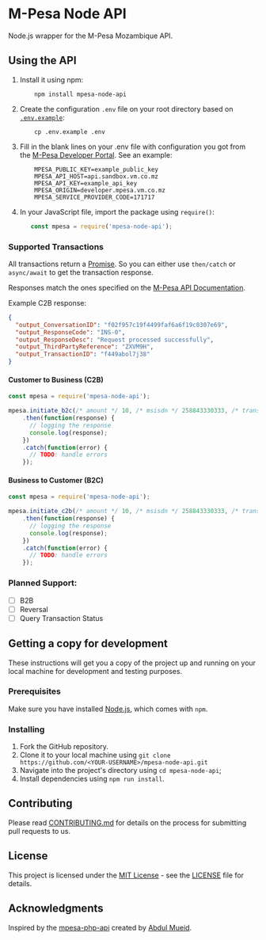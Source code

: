 # M-Pesa Node API

Node.js wrapper for the M-Pesa Mozambique API.

## Using the API

1. Install it using npm:
    ```shell
        npm install mpesa-node-api
    ```
   
1. Create the configuration `.env` file on your root directory based on [`.env.example`](.env.example):
    ```shell
        cp .env.example .env
    ```
   
1. Fill in the blank lines on your .env file with configuration you got from
 the [M-Pesa Developer Portal](https://developer.mpesa.vm.co.mz/). See an example:
    ```shell
        MPESA_PUBLIC_KEY=example_public_key
        MPESA_API_HOST=api.sandbox.vm.co.mz
        MPESA_API_KEY=example_api_key
        MPESA_ORIGIN=developer.mpesa.vm.co.mz
        MPESA_SERVICE_PROVIDER_CODE=171717
    ``` 
   
1. In your JavaScript file, import the package using `require()`:
    ```js
       const mpesa = require('mpesa-node-api');
    ```
   
### Supported Transactions

All transactions return a [Promise](https://developer.mozilla.org/en-US/docs/Web/JavaScript/Reference/Global_Objects/Promise).
 So you can either use `then/catch` or `async/await` to get the transaction response.
 
Responses match the ones specified on the [M-Pesa API Documentation](https://developer.mpesa.vm.co.mz/apis/).

Example C2B response:

```json
{
  "output_ConversationID": "f02f957c19f4499faf6a6f19c0307e69",
  "output_ResponseCode": "INS-0",
  "output_ResponseDesc": "Request processed successfully",
  "output_ThirdPartyReference": "ZXVM9H",
  "output_TransactionID": "f449abol7j38"
}
```

#### Customer to Business (C2B)
```js
const mpesa = require('mpesa-node-api');

mpesa.initiate_b2c(/* amount */ 10, /* msisdn */ 258843330333, /* transaction ref */ 'T12344C', /*3rd party ref*/ 'ref1')
    .then(function(response) {
      // logging the response
      console.log(response);
    })
    .catch(function(error) {
      // TODO: handle errors
    });
```

#### Business to Customer (B2C)
```js
const mpesa = require('mpesa-node-api');

mpesa.initiate_c2b(/* amount */ 10, /* msisdn */ 258843330333, /* transaction ref */ 'T12344C', /*3rd party ref*/ 'ref1')
    .then(function(response) {
      // logging the response
      console.log(response);
    })
    .catch(function(error) {
      // TODO: handle errors
    });
```

### Planned Support:
-[ ] B2B
-[ ] Reversal
-[ ] Query Transaction Status

## Getting a copy for development

These instructions will get you a copy of the project up and running on
your local machine for development and testing purposes.

### Prerequisites

Make sure you have installed [Node.js](https://nodejs.org/en/), which comes with `npm`.

### Installing

1. Fork the GitHub repository.
1. Clone it to your local machine using `git clone https://github.com/<YOUR-USERNAME>/mpesa-node-api.git`
1. Navigate into the project's directory using `cd mpesa-node-api`; 
1. Install dependencies using `npm run install`.

## Contributing

Please read [CONTRIBUTING.md](CONTRIBUTING.md) for details on the process
 for submitting pull requests to us.

## License

This project is licensed under the [MIT License](LICENSE) - see the [LICENSE](LICENSE) file for
details.

## Acknowledgments

Inspired by the [mpesa-php-api](https://github.com/abdulmueid/mpesa-php-api) created by
[Abdul Mueid](https://github.com/abdulmueid/).

